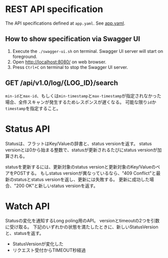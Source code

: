 # REST API specification
The API specifications defined at `app.yaml`.
See [app.yaml](./app.yaml).

## How to show specification via Swagger UI
1. Execute the `./swagger-ui.sh` on terminal.
   Swagger UI server will start on foreground.
2. Open [http://localhost:8080/](http://localhost:8080/) on web browser.
3. Press `Ctrl+C` on terminal to stop the Swagger UI server.


## GET /api/v1.0/log/{LOG_ID}/search
`min-id`と`max-id`、もしくは`min-timestamp`と`max-timestamp`が指定されなかった場合、全件スキャンが発生するためレスポンスが遅くなる。
可能な限り`id`か`timestamp`を指定すること。

# Status API
Statusは、フラットはKey/Valueの辞書と、status versionを返す。
status versionとは0から始まる整数で、statusが更新されるたびにstatus versionが加算される。

statusを更新するには、更新対象のstatus versionと更新対象のKey/ValueのペアをPOSTする。
もしstatus versionが異なっているなら、"409 Conflict"と最新のstatusとstatus versionを返し、更新には失敗する。
更新に成功した場合、"200 OK"と新しいstatus versionを返す。

# Watch API
Statusの変化を通知するLong poling用のAPI。
versionとtimeoutの2つを引数に受け取る。
下記のいずれかの状態を満たしたときに、新しいStatusVersionと、statusを返す。
* StatusVersionが変化した
* リクエスト受付からTIMEOUT秒経過

